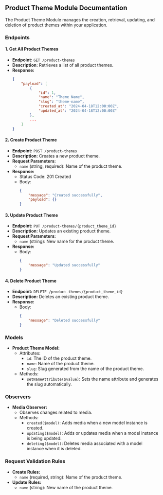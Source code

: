 ## Product Theme Module Documentation

The Product Theme Module manages the creation, retrieval, updating, and deletion of product themes within your application.

### Endpoints

#### 1. Get All Product Themes

- **Endpoint:** `GET /product-themes`
- **Description:** Retrieves a list of all product themes.
- **Response:**
  ```json
  {
      "payload": [
          {
              "id": 1,
              "name": "Theme Name",
              "slug": "theme-name",
              "created_at": "2024-04-18T12:00:00Z",
              "updated_at": "2024-04-18T12:00:00Z"
          },
          ...
      ]
  }
  ```

#### 2. Create Product Theme

- **Endpoint:** `POST /product-themes`
- **Description:** Creates a new product theme.
- **Request Parameters:**
  - `name` (string, required): Name of the product theme.
- **Response:**
  - Status Code: 201 Created
  - Body:
    ```json
    {
        "message": "Created successfully",
        "payload": {}
    }
    ```

#### 3. Update Product Theme

- **Endpoint:** `PUT /product-themes/{product_theme_id}`
- **Description:** Updates an existing product theme.
- **Request Parameters:**
  - `name` (string): New name for the product theme.
- **Response:**
  - Body:
    ```json
    {
        "message": "Updated successfully"
    }
    ```

#### 4. Delete Product Theme

- **Endpoint:** `DELETE /product-themes/{product_theme_id}`
- **Description:** Deletes an existing product theme.
- **Response:**
  - Body:
    ```json
    {
        "message": "Deleted successfully"
    }
    ```

### Models

- **Product Theme Model:**
  - Attributes:
    - `id`: The ID of the product theme.
    - `name`: Name of the product theme.
    - `slug`: Slug generated from the name of the product theme.
  - Methods:
    - `setNameAttribute($value)`: Sets the name attribute and generates the slug automatically.

### Observers

- **Media Observer:**
  - Observes changes related to media.
  - Methods:
    - `created($model)`: Adds media when a new model instance is created.
    - `updating($model)`: Adds or updates media when a model instance is being updated.
    - `deleting($model)`: Deletes media associated with a model instance when it is deleted.

### Request Validation Rules

- **Create Rules:**
  - `name` (required, string): Name of the product theme.
- **Update Rules:**
  - `name` (string): New name of the product theme.
